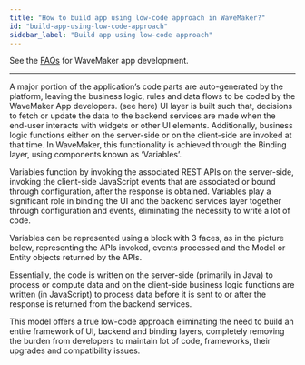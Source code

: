 ```yaml
---
title: "How to build app using low-code approach in WaveMaker?"
id: "build-app-using-low-code-approach"
sidebar_label: "Build app using low-code approach"
---
```

See the [FAQs](index.md) for WaveMaker app development.      

---

A major portion of the application’s code parts are auto-generated by the platform, leaving the business logic, rules and data flows to be coded by the WaveMaker App developers. (see here) UI layer is built such that, decisions to fetch or update the data to the backend services are made when the end-user interacts with widgets or other UI elements. Additionally, business logic functions either on the server-side or on the client-side are invoked at that time. In WaveMaker, this functionality is achieved through the Binding layer, using components known as ‘Variables’.

Variables function by invoking the associated REST APIs on the server-side, invoking the client-side JavaScript events that are associated or bound through configuration, after the response is obtained. Variables play a significant role in binding the UI and the backend services layer together through configuration and events, eliminating the necessity to write a lot of code.

Variables can be represented using a block with 3 faces, as in the picture below, representing the APIs invoked, events processed and the Model or Entity objects returned by the APIs.

Essentially, the code is written on the server-side (primarily in Java) to process or compute data and on the client-side business logic functions are written (in JavaScript) to process data before it is sent to or after the response is returned from the backend services.

This model offers a true low-code approach eliminating the need to build an entire framework of UI, backend and binding layers, completely removing the burden from developers to maintain lot of code, frameworks, their upgrades and compatibility issues.  

